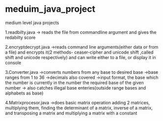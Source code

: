 # meduim_java_project
medium level java projects

1.readbilty.java
-> reads the file from commandline argument and gives the redabilty score

2.encryptdecrypt.java
->reads command line arguments(either data or from a file) and encrypts it(2 methods- ceaser-cipher and unicode shift ,called shift and unicode respectively) and can write either to a file, or display it in console  

3.Converter.java
->converts numbers from any base to desired base
->base ranges from 1 to 36
->decimals also covered
->input format,
the base which the number is currently in
the number
the required base of the given number
-> also catches illegal base enteries(outside range bases and alphabets as base)

4.Matrixprocesor.java
->does basic matrix operation adding 2 matrices, multiplying them, finding the determinant of a matrix, inverse of a matrix, and transposing a matrix
and multiplying a matrix with a constant
